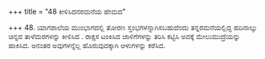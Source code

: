 +++
title = "48 ಕೀಳಿಸಿದನರಮನೆಯ ಹೇಮದ"

+++
48. ಯಾಗಶಾಲೆಯ ಮುಂಭಾಗದಲ್ಲಿ ತೋರಣ ಸ್ತಂಭಗಳನ್ನಾಗಿಸಬಹುದೆಂದು ತನ್ನರಮನೆಯಲ್ಲಿದ್ದ ಹದಿನಾಲ್ಕು ಚಿನ್ನದ ತಾಳೆಮರಗಳನ್ನು ಕೀಳಿಸಿದ . ರಾಕ್ಷಸ ಟಂಕಿಸಿದ ಜಾಳಿಗೆಗಳನ್ನು ತರಿಸಿ ಕಟ್ಟಿಸಿ ಅವಕ್ಕೆ ಮೇಲುಮುದ್ರೆಯನ್ನು ಹಾಕಿಸಿದ. ಅನಂತರ ಅವುಗಳನ್ನೆಲ್ಲ ಹೊರುವುದಕ್ಕಾಗಿ ಆಳುಗಳನ್ನು ಕರೆಸಿದ.